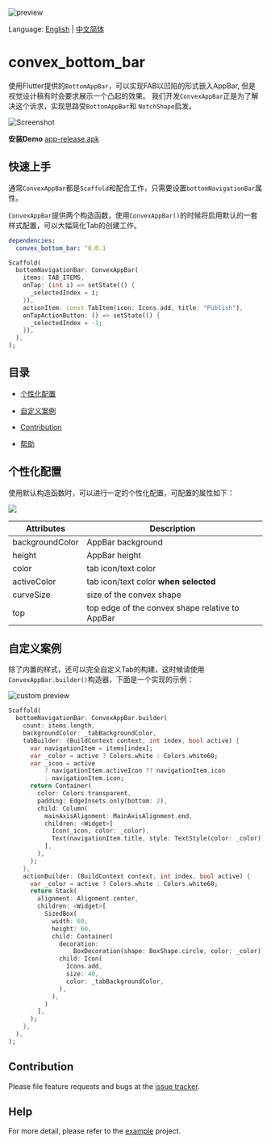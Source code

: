 ![preview](doc/preview.png)

Language: [English](README.md) | [中文简体](README-zh.md)

# convex_bottom_bar

使用Flutter提供的`BottomAppBar`，可以实现FAB以凹陷的形式嵌入AppBar, 但是视觉设计稿有时会要求展示一个凸起的效果。 我们开发`ConvexAppBar`正是为了解决这个诉求，实现思路受`BottomAppBar`和 `NotchShape`启发。

![Screenshot](doc/Screenshot_1571041912.png)

**安装Demo** [app-release.apk](doc/app-release.apk)

## 快速上手
通常`ConvexAppBar`都是`Scaffold`和配合工作，只需要设置`bottomNavigationBar`属性。

`ConvexAppBar`提供两个构造函数，使用`ConvexAppBar()`的时候将启用默认的一套样式配置，可以大幅简化Tab的创建工作。 


```yaml
dependencies:
  convex_bottom_bar: ^0.0.1
```

```dart
Scaffold(
  bottomNavigationBar: ConvexAppBar(
    items: TAB_ITEMS,
    onTap: (int i) => setState(() {
      _selectedIndex = i;
    }),
    actionItem: const TabItem(icon: Icons.add, title: "Publish"),
    onTapActionButton: () => setState(() {
      _selectedIndex = -1;
    }),
  ),
);
```

## 目录

- [个性化配置](#个性化配置)

- [自定义案例](#自定义案例)

- [Contribution](#contribution)

- [帮助](#help)

## 个性化配置
使用默认构造函数时，可以进行一定的个性化配置，可配置的属性如下：

![](doc/appbar-theming.png)

| Attributes      | Description                           |
| --------------- | ------------------------------------- |
| backgroundColor | AppBar background                     |
| height          | AppBar height                         |
| color           | tab icon/text color                   |
| activeColor     | tab icon/text color **when selected** |
| curveSize       | size of the convex shape              |
| top   | top edge of the convex shape relative to AppBar |


## 自定义案例
除了内置的样式，还可以完全自定义Tab的构建，这时候请使用`ConvexAppBar.builder()`构造器，下面是一个实现的示例：

![custom preview](doc/device-2019-10-18-173024.png)

```dart
Scaffold(
  bottomNavigationBar: ConvexAppBar.builder(
    count: items.length,
    backgroundColor: _tabBackgroundColor,
    tabBuilder: (BuildContext context, int index, bool active) {
      var navigationItem = items[index];
      var _color = active ? Colors.white : Colors.white60;
      var _icon = active
          ? navigationItem.activeIcon ?? navigationItem.icon
          : navigationItem.icon;
      return Container(
        color: Colors.transparent,
        padding: EdgeInsets.only(bottom: 2),
        child: Column(
          mainAxisAlignment: MainAxisAlignment.end,
          children: <Widget>[
            Icon(_icon, color: _color),
            Text(navigationItem.title, style: TextStyle(color: _color))
          ],
        ),
      );
    },
    actionBuilder: (BuildContext context, int index, bool active) {
      var _color = active ? Colors.white : Colors.white60;
      return Stack(
        alignment: Alignment.center,
        children: <Widget>[
          SizedBox(
            width: 60,
            height: 60,
            child: Container(
              decoration:
                  BoxDecoration(shape: BoxShape.circle, color: _color),
              child: Icon(
                Icons.add,
                size: 40,
                color: _tabBackgroundColor,
              ),
            ),
          )
        ],
      );
    },
  ),
);
```

## Contribution
Please file feature requests and bugs at the [issue tracker](https://github.com/hacktons/convex_bottom_bar/issues).

## Help
For more detail, please refer to the [example](example) project.
